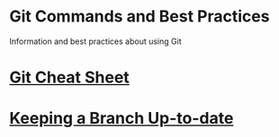 # Git Commands and Best Practices
Information and best practices about using Git

# [Git Cheat Sheet](CHEATSHEET.md)

# [Keeping a Branch Up-to-date](UPDATING_BRANCH.md)
